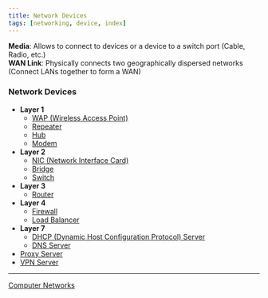 ```yaml
---
title: Network Devices
tags: [networking, device, index]
---
```


**Media**: Allows to connect to devices or a device to a switch port (Cable, Radio, etc.)  
**WAN Link**: Physically connects two geographically dispersed networks (Connect LANs together to form a WAN)

### Network Devices

* **Layer 1**
	* [WAP (Wireless Access Point)](WAP%20%28Wireless%20Access%20Point%29.md)
	* [Repeater](Repeater.md)
	* [Hub](Hub.md)
	* [Modem](Modem.md)
* **Layer 2**
	* [NIC (Network Interface Card)](NIC%20%28Network%20Interface%20Card%29.md)
	* [Bridge](Bridge.md)
	* [Switch](Switch.md)
* **Layer 3**
	* [Router](Router.md)
* **Layer 4**
	* [Firewall](Firewall/Firewall.md)
	* [Load Balancer](Load%20Balancer.md)
* **Layer 7**
	* [DHCP (Dynamic Host Configuration Protocol) Server](DHCP%20%28Dynamic%20Host%20Configuration%20Protocol%29%20Server.md)
	* [DNS Server](DNS%20Server/DNS%20Server.md)
* [Proxy Server](../Network%20Security/Proxy%20Server.md)
* [VPN Server](VPN%20Server.md)

---

[Computer Networks](../Computer%20Networks.md)